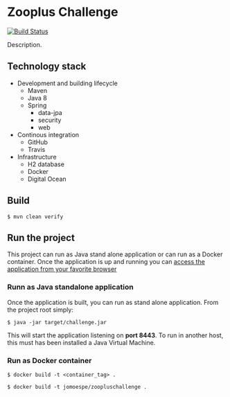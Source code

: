 Zooplus Challenge
=================
[![Build Status](https://travis-ci.org/jomoespe/zooplus-challenge.svg?branch=master)](https://travis-ci.org/jomoespe/zooplus-challenge)

Description.


## Technology stack

  - Development and building lifecycle
    - Maven
    - Java 8
    - Spring
      - data-jpa
      - security
      - web
  - Continous integration
    - GitHub
    - Travis
  - Infrastructure
    - H2 database
    - Docker 
    - Digital Ocean


## Build

    $ mvn clean verify


## Run the project

This project can run as Java stand alone application or can run as a Docker container. Once the application is up and running you can [access the application from your favorite browser](http://localhost:8443/ "See application on localhost")


### Runn as Java standalone application

Once the application is built, you can run as stand alone application. From the project root simply:

    $ java -jar target/challenge.jar


This will start the application listening on **port 8443**. To run in another host, this must has been installed a Java Virtual Machine.


### Run as Docker container


    $ docker build -t <container_tag> .

    $ docker build -t jomoespe/zoopluschallenge .


